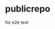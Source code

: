 # publicrepo
for e2e test





















































































































































































































































































































































































































































































































































































































































































































































































































































































































































































































































































































































































































































































































































































































































































































































































